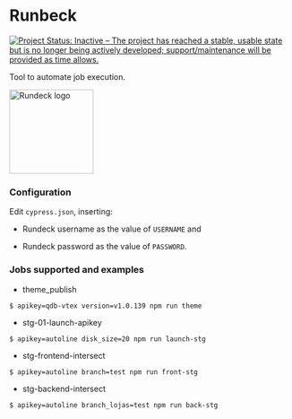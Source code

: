 # Runbeck

[![Project Status: Inactive – The project has reached a stable, usable state but is no longer being actively developed; support/maintenance will be provided as time allows.](https://www.repostatus.org/badges/latest/inactive.svg)](https://www.repostatus.org/#inactive)

Tool to automate job execution.

<img src="https://projects.task.gda.pl/uploads/-/system/project/avatar/135/rundeck_logo_white.png" width="150" height="150" title="Rundeck logo">

### Configuration

Edit ```cypress.json```, inserting:

* Rundeck username as the value of ```USERNAME``` and

* Rundeck password as the value of ```PASSWORD```.


### Jobs supported and examples

* theme_publish 

```shell
$ apikey=qdb-vtex version=v1.0.139 npm run theme
```

* stg-01-launch-apikey
```shell
$ apikey=autoline disk_size=20 npm run launch-stg
```

* stg-frontend-intersect
```shell
$ apikey=autoline branch=test npm run front-stg
```

* stg-backend-intersect
```shell
$ apikey=autoline branch_lojas=test npm run back-stg
```
